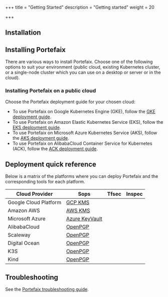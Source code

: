 +++
title = "Getting Started"
description = "Getting started"
weight = 20

+++

## Installation

<a id="installation-guides"></a>
## Installing Portefaix

There are various ways to install Portefaix. Choose one of the following options
to suit your environment (public cloud, existing Kubernetes cluster, or
a single-node cluster which you can use on a desktop or server or in the cloud).

<a id="cloud"></a>
### Installing Portefaix on a public cloud

Choose the Portefaix deployment guide for your chosen cloud:

* To use Portefaix on Google Kubernetes Engine (GKE),
follow the [GKE deployment guide](/docs/gcp/deploy/).
* To use Portefaix on Amazon Elastic Kubernetes Service (EKS),
follow the [EKS deployment guide](/docs/aws/deploy/).
* To use Portefaix on Microsoft Azure Kubernetes Service (AKS),
follow the [AKS deployment guide](/docs/azure/deploy/).
* To use Portefaix on AlibabaCloud Container Service for Kubernetes (ACK),
    follow the [ACK deployment guide](/docs/alicloud/deploy).

<!-- * To use Portefaix on IBM Cloud (IKS),
    follow the [IKS deployment guide](/docs/ibm/).
* To use Portefaix on IBM Cloud (IKS),
    follow the [IKS deployment guide](/docs/ibm/).
* To use Portefaix on IBM Cloud (IKS),
    follow the [IKS deployment guide](/docs/ibm/). -->

## Deployment quick reference

Below is a matrix of the platforms where you can deploy Portefaix and the
corresponding tools for each platform.

<div class="table-responsive">
  <table class="table table-bordered">
    <thead class="thead-light">
      <tr>
        <th>Cloud Provider</th>
        <th>Sops</th>
        <th>Tfsec</th>
        <th>Inspec</th>
      </tr>
    </thead>
    <tbody>
      <tr>
        <td>Google Cloud Platform</td>
        <td><a href="https://cloud.google.com/security-key-management"> GCP KMS </a></td>
        <td><i class="fas fa-check"></i></td>
        <td><i class="fas fa-check"></i></td>
      </tr>
      <tr>
        <td>Amazon AWS</td>
        <td><a href="https://aws.amazon.com/kms/">AWS KMS</a></td>
        <td><i class="fas fa-check"></i></td>
        <td><i class="fas fa-check"></i></td>
      </tr>
      <tr>
        <td>Microsoft Azure</td>
        <td><a href="https://azure.microsoft.com/en-us/services/key-vault/">Azure KeyVault</a></td>
        <td><i class="fas fa-check"></i></td>
        <td><i class="fas fa-check"></i></td>
      </tr>
      <tr>
        <td>AlibabaCloud</td>
        <td><a href="https://www.openpgp.org/">OpenPGP</a></td>
        <td><i class="fas fa-times"></i></td>
        <td><i class="fas fa-times"></i></td>
      </tr>
      <tr>
        <td>Scaleway</td>
        <td><a href="https://www.openpgp.org/">OpenPGP</a></td>
        <td><i class="fas fa-times"></i></td>
        <td><i class="fas fa-times"></i></td>
      </tr>
      <tr>
        <td>Digital Ocean</td>
        <td><a href="https://www.openpgp.org/">OpenPGP</a></td>
        <td><i class="fas fa-times"></i></td>
        <td><i class="fas fa-times"></i></td>
      </tr>
      <tr>
        <td>K3S</td>
        <td><a href="https://www.openpgp.org/">OpenPGP</a></td>
        <td><i class="fas fa-times"></i></td>
        <td><i class="fas fa-times"></i></td>
      </tr>
      <tr>
        <td>Kind</td>
        <td><a href="https://www.openpgp.org/">OpenPGP</a></td>
        <td><i class="fas fa-times"></i></td>
        <td><i class="fas fa-times"></i></td>
      </tr>
    </tbody>
  </table>
</div>

## Troubleshooting

See the [Portefaix troubleshooting guide](/docs/other-guides/troubleshooting/).
